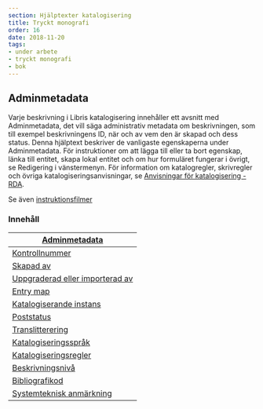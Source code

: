 ```yaml
---
section: Hjälptexter katalogisering
title: Tryckt monografi
order: 16
date: 2018-11-20
tags:
- under arbete
- tryckt monografi
- bok
--- 
```


## Adminmetadata

Varje beskrivning i Libris katalogisering innehåller ett avsnitt med Adminmetadata, det vill säga administrativ metadata om beskrivningen, som till exempel beskrivningens ID, när och av vem den är skapad och dess status. Denna hjälptext beskriver de vanligaste egenskaperna under Adminmetadata. För instruktioner om att lägga till eller ta bort egenskap, länka till entitet, skapa lokal entitet och om hur formuläret fungerar i övrigt, se Redigering i vänstermenyn. För information om katalogregler, skrivregler och övriga katalogiseringsanvisningar, se [Anvisningar för katalogisering - RDA](http://www.kb.se/rdakatalogisering/Anvisningar/Arbetsfloden/Tryckta-monografier/ "Anvisningar för katalogisering - RDA").

Se även [instruktionsfilmer](https://www.youtube.com/playlist?list=PLZVkEICvA5-GRT2oJQmLgq_2Pksx6zYPy)  

### Innehåll  

| [Adminmetadata](#adminmetadata) | 
| ------ |
| [Kontrollnummer](#kontrollnummer) | 
| [Skapad av](#skapad-av) | 
| [Uppgraderad  eller importerad av](#uppgraderad-eller-importerad-av) | 
| [Entry map](#entry-map) | 
| [Katalogiserande instans](#katalogiserande-instans) | 
| [Poststatus](#poststatus) | 
| [Translitterering](#translitterering) |
| [Katalogiseringsspråk](#katalogiseringssprak) | 
|  [Katalogiseringsregler](#katalogiseringsregler) | 
| [Beskrivningsnivå](#beskrivningsniva) | 
| [Bibliografikod](#bibliografikod) | 
| [Systemteknisk anmärkning](#systemteknisk-anmarkning) | 
